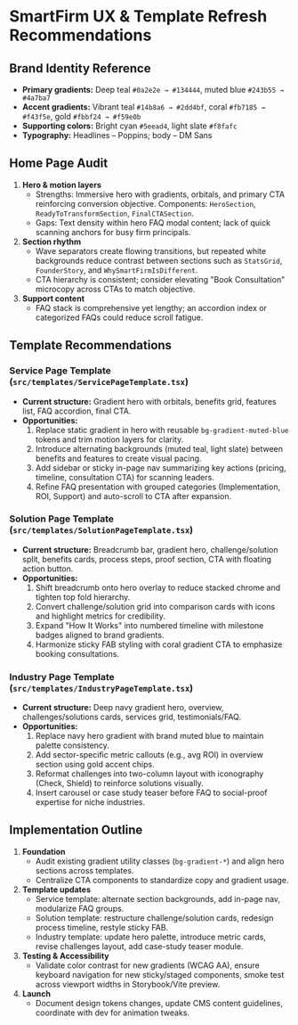 # SmartFirm UX & Template Refresh Recommendations

## Brand Identity Reference
- **Primary gradients:** Deep teal `#0a2e2e → #134444`, muted blue `#243b55 → #4a7ba7`
- **Accent gradients:** Vibrant teal `#14b8a6 → #2dd4bf`, coral `#fb7185 → #f43f5e`, gold `#fbbf24 → #f59e0b`
- **Supporting colors:** Bright cyan `#5eead4`, light slate `#f8fafc`
- **Typography:** Headlines – Poppins; body – DM Sans

## Home Page Audit
1. **Hero & motion layers**
   - Strengths: Immersive hero with gradients, orbitals, and primary CTA reinforcing conversion objective. Components: `HeroSection`, `ReadyToTransformSection`, `FinalCTASection`.
   - Gaps: Text density within hero FAQ modal content; lack of quick scanning anchors for busy firm principals.
2. **Section rhythm**
   - Wave separators create flowing transitions, but repeated white backgrounds reduce contrast between sections such as `StatsGrid`, `FounderStory`, and `WhySmartFirmIsDifferent`.
   - CTA hierarchy is consistent; consider elevating "Book Consultation" microcopy across CTAs to match objective.
3. **Support content**
   - FAQ stack is comprehensive yet lengthy; an accordion index or categorized FAQs could reduce scroll fatigue.

## Template Recommendations
### Service Page Template (`src/templates/ServicePageTemplate.tsx`)
- **Current structure:** Gradient hero with orbitals, benefits grid, features list, FAQ accordion, final CTA.
- **Opportunities:**
  1. Replace static gradient in hero with reusable `bg-gradient-muted-blue` tokens and trim motion layers for clarity.
  2. Introduce alternating backgrounds (muted teal, light slate) between benefits and features to create visual pacing.
  3. Add sidebar or sticky in-page nav summarizing key actions (pricing, timeline, consultation CTA) for scanning leaders.
  4. Refine FAQ presentation with grouped categories (Implementation, ROI, Support) and auto-scroll to CTA after expansion.

### Solution Page Template (`src/templates/SolutionPageTemplate.tsx`)
- **Current structure:** Breadcrumb bar, gradient hero, challenge/solution split, benefits cards, process steps, proof section, CTA with floating action button.
- **Opportunities:**
  1. Shift breadcrumb onto hero overlay to reduce stacked chrome and tighten top fold hierarchy.
  2. Convert challenge/solution grid into comparison cards with icons and highlight metrics for credibility.
  3. Expand "How It Works" into numbered timeline with milestone badges aligned to brand gradients.
  4. Harmonize sticky FAB styling with coral gradient CTA to emphasize booking consultations.

### Industry Page Template (`src/templates/IndustryPageTemplate.tsx`)
- **Current structure:** Deep navy gradient hero, overview, challenges/solutions cards, services grid, testimonials/FAQ.
- **Opportunities:**
  1. Replace navy hero gradient with brand muted blue to maintain palette consistency.
  2. Add sector-specific metric callouts (e.g., avg ROI) in overview section using gold accent chips.
  3. Reformat challenges into two-column layout with iconography (Check, Shield) to reinforce solutions visually.
  4. Insert carousel or case study teaser before FAQ to social-proof expertise for niche industries.

## Implementation Outline
1. **Foundation**
   - Audit existing gradient utility classes (`bg-gradient-*`) and align hero sections across templates.
   - Centralize CTA components to standardize copy and gradient usage.
2. **Template updates**
   - Service template: alternate section backgrounds, add in-page nav, modularize FAQ groups.
   - Solution template: restructure challenge/solution cards, redesign process timeline, restyle sticky FAB.
   - Industry template: update hero palette, introduce metric cards, revise challenges layout, add case-study teaser module.
3. **Testing & Accessibility**
   - Validate color contrast for new gradients (WCAG AA), ensure keyboard navigation for new sticky/staged components, smoke test across viewport widths in Storybook/Vite preview.
4. **Launch**
   - Document design tokens changes, update CMS content guidelines, coordinate with dev for animation tweaks.
